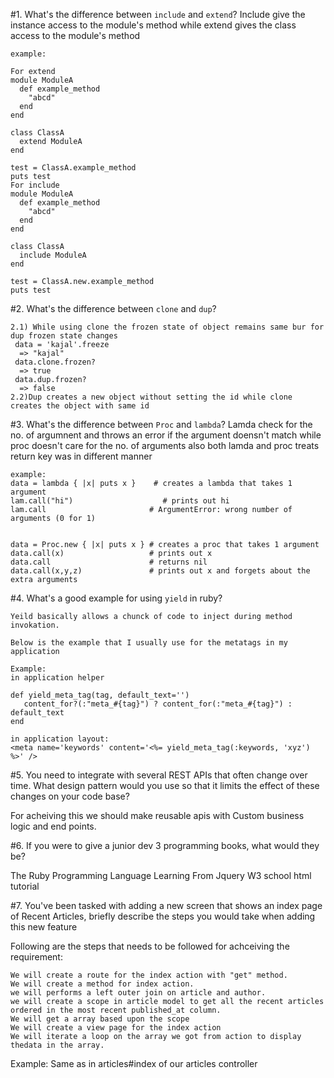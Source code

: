 #1. What's the difference between `include` and `extend`?
	Include give the instance access to the module's method  while extend gives the class access to the module's method

	example:

	For extend
	module ModuleA
	  def example_method
	    "abcd"
	  end
	end

	class ClassA
	  extend ModuleA
	end

	test = ClassA.example_method
	puts test
	For include
	module ModuleA
	  def example_method
	    "abcd"
	  end
	end

	class ClassA
	  include ModuleA
	end

	test = ClassA.new.example_method
	puts test

#2. What's the difference between `clone` and `dup`?

	2.1) While using clone the frozen state of object remains same bur for dup frozen state changes
	 data = 'kajal'.freeze
	  => "kajal"
	 data.clone.frozen?
	  => true
	 data.dup.frozen?
	  => false 
	2.2)Dup creates a new object without setting the id while clone creates the object with same id

#3. What's the difference between `Proc` and `lambda`?
	Lamda check for the no. of argumnent and throws an error if the argument doensn't match while proc doesn't care for the no. of arguments also both lamda and proc treats return key was in different manner

	example:
	data = lambda { |x| puts x }    # creates a lambda that takes 1 argument
	lam.call("hi")                    # prints out hi
	lam.call                       # ArgumentError: wrong number of arguments (0 for 1)


	data = Proc.new { |x| puts x } # creates a proc that takes 1 argument
	data.call(x)                   # prints out x
	data.call                      # returns nil
	data.call(x,y,z)               # prints out x and forgets about the extra arguments

#4. What's a good example for using `yield` in ruby?

	Yeild basically allows a chunck of code to inject during method invokation.

	Below is the example that I usually use for the metatags in my application

	Example:
	in application helper

	def yield_meta_tag(tag, default_text='')
	   content_for?(:"meta_#{tag}") ? content_for(:"meta_#{tag}") : default_text
	end

	in application layout:
	<meta name='keywords' content='<%= yield_meta_tag(:keywords, 'xyz') %>' />

#5. You need to integrate with several REST APIs that often change over time. What design pattern would you use so that it limits  the effect of these changes on your code base?
  
  For acheiving this we should make reusable apis with Custom business logic and end points.

#6. If you were to give a junior dev 3 programming books, what would they be?
  
  The Ruby Programming Language
  Learning From Jquery
  W3 school html tutorial


#7. You've been tasked with adding a new screen that shows an index page of Recent Articles, briefly describe the steps you would take when adding this new feature

  Following are the steps that needs to be followed for achceiving the requirement:

	We will create a route for the index action with "get" method.
	We will create a method for index action.
	we will performs a left outer join on article and author.
	we will create a scope in article model to get all the recent articles ordered in the most recent published_at column.
	We will get a array based upon the scope
	We will create a view page for the index action
	We will iterate a loop on the array we got from action to display thedata in the array.

  Example: Same as in articles#index of our articles controller

